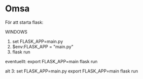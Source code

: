 # Omsa

För att starta flask:

WINDOWS
1. set FLASK_APP=main.py
2. $env:FLASK_APP = "main.py"
3. flask run

eventuellt:
export FLASK_APP=main
flask run

alt 3:
set FLASK_APP=main.py
export FLASK_APP=main
flask run
